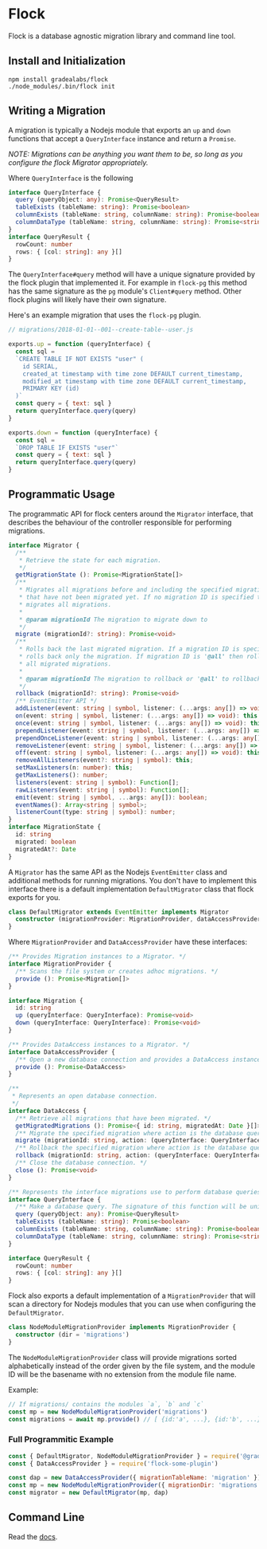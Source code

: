# Flock

Flock is a database agnostic migration library and command line tool.

## Install and Initialization

```
npm install gradealabs/flock
./node_modules/.bin/flock init
```

## Writing a Migration

A migration is typically a Nodejs module that exports an `up` and `down`
functions that accept a `QueryInterface` instance and return a `Promise`.

*NOTE: Migrations can be anything you want them to be, so long as you configure
the flock Migrator appropriately.*

Where `QueryInterface` is the following
```ts
interface QueryInterface {
  query (queryObject: any): Promise<QueryResult>
  tableExists (tableName: string): Promise<boolean>
  columnExists (tableName: string, columnName: string): Promise<boolean>
  columnDataType (tableName: string, columnName: string): Promise<string|null>
}
interface QueryResult {
  rowCount: number
  rows: { [col: string]: any }[]
}
```

The `QueryInterface#query` method will have a unique signature provided by the
flock plugin that implemented it. For example in `flock-pg` this method has the
same signature as the `pg` module's `Client#query` method. Other flock plugins
will likely have their own signature.

Here's an example migration that uses the `flock-pg` plugin.

```js
// migrations/2018-01-01--001--create-table--user.js

exports.up = function (queryInterface) {
  const sql =
  `CREATE TABLE IF NOT EXISTS "user" (
    id SERIAL,
    created_at timestamp with time zone DEFAULT current_timestamp,
    modified_at timestamp with time zone DEFAULT current_timestamp,
    PRIMARY KEY (id)
  )`
  const query = { text: sql }
  return queryInterface.query(query)
}

exports.down = function (queryInterface) {
  const sql =
  `DROP TABLE IF EXISTS "user"`
  const query = { text: sql }
  return queryInterface.query(query)
}
```

## Programmatic Usage

The programmatic API for flock centers around the `Migrator` interface, that
describes the behaviour of the controller responsible for performing
migrations.

```ts
interface Migrator {
  /**
   * Retrieve the state for each migration.
   */
  getMigrationState (): Promise<MigrationState[]>
  /**
   * Migrates all migrations before and including the specified migration ID
   * that have not been migrated yet. If no migration ID is specified then
   * migrates all migrations.
   *
   * @param migrationId The migration to migrate down to
   */
  migrate (migrationId?: string): Promise<void>
  /**
   * Rolls back the last migrated migration. If a migration ID is specified then
   * rolls back only the migration. If migration ID is '@all' then rolls back
   * all migrated migrations.
   *
   * @param migrationId The migration to rollback or '@all' to rollback all migrated migrations
   */
  rollback (migrationId?: string): Promise<void>
  /** EventEmitter API */
  addListener(event: string | symbol, listener: (...args: any[]) => void): this;
  on(event: string | symbol, listener: (...args: any[]) => void): this;
  once(event: string | symbol, listener: (...args: any[]) => void): this;
  prependListener(event: string | symbol, listener: (...args: any[]) => void): this;
  prependOnceListener(event: string | symbol, listener: (...args: any[]) => void): this;
  removeListener(event: string | symbol, listener: (...args: any[]) => void): this;
  off(event: string | symbol, listener: (...args: any[]) => void): this;
  removeAllListeners(event?: string | symbol): this;
  setMaxListeners(n: number): this;
  getMaxListeners(): number;
  listeners(event: string | symbol): Function[];
  rawListeners(event: string | symbol): Function[];
  emit(event: string | symbol, ...args: any[]): boolean;
  eventNames(): Array<string | symbol>;
  listenerCount(type: string | symbol): number;
}
interface MigrationState {
  id: string
  migrated: boolean
  migratedAt?: Date
}
```

A `Migrator` has the same API as the Nodejs `EventEmitter` class and additional
methods for running migrations. You don't have to implement this interface there
is a default implementation `DefaultMigrator` class that flock exports for you.

```ts
class DefaultMigrator extends EventEmitter implements Migrator
  constructor (migrationProvider: MigrationProvider, dataAccessProvider: DataAccessProvider)
}
```

Where `MigrationProvider` and `DataAccessProvider` have these interfaces:

```ts
/** Provides Migration instances to a Migrator. */
interface MigrationProvider {
  /** Scans the file system or creates adhoc migrations. */
  provide (): Promise<Migration[]>
}

interface Migration {
  id: string
  up (queryInterface: QueryInterface): Promise<void>
  down (queryInterface: QueryInterface): Promise<void>
}

/** Provides DataAccess instances to a Migrator. */
interface DataAccessProvider {
  /** Open a new database connection and provides a DataAccess instance. */
  provide (): Promise<DataAccess>
}

/**
 * Represents an open database connection.
 */
interface DataAccess {
  /** Retrieve all migrations that have been migrated. */
  getMigratedMigrations (): Promise<{ id: string, migratedAt: Date }[]>
  /** Migrate the specified migration where action is the database queries to run. */
  migrate (migrationId: string, action: (queryInterface: QueryInterface) => Promise<void>): Promise<void>
  /** Rollback the specified migration where action is the database queries to run. */
  rollback (migrationId: string, action: (queryInterface: QueryInterface) => Promise<void>): Promise<void>
  /** Close the database connection. */
  close (): Promise<void>
}

/** Represents the interface migrations use to perform database queries. */
interface QueryInterface {
  /** Make a database query. The signature of this function will be unique for each flock plugin. */
  query (queryObject: any): Promise<QueryResult>
  tableExists (tableName: string): Promise<boolean>
  columnExists (tableName: string, columnName: string): Promise<boolean>
  columnDataType (tableName: string, columnName: string): Promise<string|null>
}

interface QueryResult {
  rowCount: number
  rows: { [col: string]: any }[]
}
```

Flock also exports a default implementation of a `MigrationProvider` that will
scan a directory for Nodejs modules that you can use when configuring the
`DefaultMigrator`.

```ts
class NodeModuleMigrationProvider implements MigrationProvider {
  constructor (dir = 'migrations')
}
```

The `NodeModuleMigrationProvider` class will provide migrations sorted
alphabetically instead of the order given by the file system, and the module ID
will be the basename with no extension from the module file name.

Example:
```js
// If migrations/ contains the modules `a`, `b` and `c`
const mp = new NodeModuleMigrationProvider('migrations')
const migrations = await mp.provide() // [ {id:'a', ...}, {id:'b', ...}, {id:'c', ...} ]
```

### Full Programmitic Example

```js
const { DefaultMigrator, NodeModuleMigrationProvider } = require('@gradealabs/flock')
const { DataAccessProvider } = require('flock-some-plugin')

const dap = new DataAccessProvider({ migrationTableName: 'migration' })
const mp = new NodeModuleMigrationProvider({ migrationDir: 'migrations' })
const migrator = new DefaultMigrator(mp, dap)
```

## Command Line

Read the [docs](./COMMAND_LINE.md).
